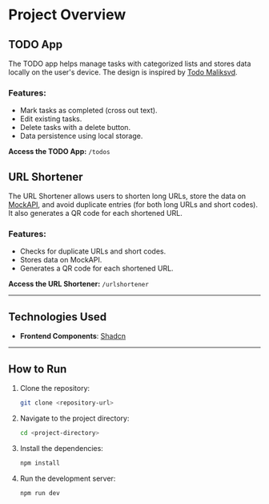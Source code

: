 # Project Overview

## TODO App

The TODO app helps manage tasks with categorized lists and stores data locally on the user's device. The design is inspired by [Todo Maliksvd](https://todo.maliksvd.ca/).

### Features:
- Mark tasks as completed (cross out text).
- Edit existing tasks.
- Delete tasks with a delete button.
- Data persistence using local storage.

**Access the TODO App:** `/todos`

## URL Shortener

The URL Shortener allows users to shorten long URLs, store the data on [MockAPI](https://mockapi.io/), and avoid duplicate entries (for both long URLs and short codes). It also generates a QR code for each shortened URL.

### Features:
- Checks for duplicate URLs and short codes.
- Stores data on MockAPI.
- Generates a QR code for each shortened URL.

**Access the URL Shortener:** `/urlshortener`

---

## Technologies Used
- **Frontend Components**: [Shadcn](https://shadcn.dev/)

---

## How to Run

1. Clone the repository:
   ```bash
   git clone <repository-url>
   ```
2. Navigate to the project directory:
   ```bash
   cd <project-directory>
   ```
3. Install the dependencies:
   ```bash
   npm install
   ```
4. Run the development server:
   ```bash
   npm run dev
   ```
